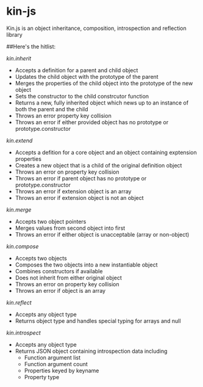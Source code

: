 # kin-js
Kin.js is an object inheritance, composition, introspection and reflection library

##Here's the hitlist:

*kin.inherit*

- Accepts a definition for a parent and child object
- Updates the child object with the prototype of the parent
- Merges the properties of the child object into the prototype of the new object
- Sets the constructor to the child constrcutor function
- Returns a new, fully inherited object which news up to an instance of both the parent and the child
- Throws an error property key collision
- Throws an error if either provided object has no prototype or prototype.constructor

*kin.extend*

- Accepts a defition for a core object and an object containing exptension properties
- Creates a new object that is a child of the original definition object
- Throws an error on property key collision
- Throws an error if parent object has no prototype or prototype.constructor
- Throws an error if extension object is an array
- Throws an error if extension object is not an object

*kin.merge*

- Accepts two object pointers
- Merges values from second object into first
- Throws an error if either object is unacceptable (array or non-object)

*kin.compose*

- Accepts two objects
- Composes the two objects into a new instantiable object
- Combines constructors if available
- Does not inherit from either original object
- Throws an error on property key collision
- Throws an error if object is an array

*kin.reflect*

- Accepts any object type
- Returns object type and handles special typing for arrays and null

*kin.introspect*

- Accepts any object type
- Returns JSON object containing introspection data including
    - Function argument list
    - Function argument count
    - Properties keyed by keyname
    - Property type
